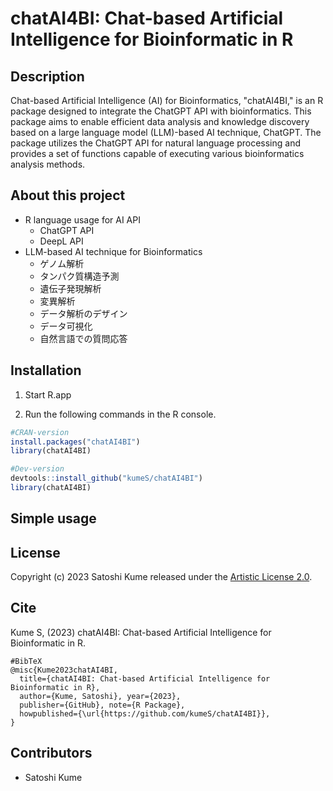 # chatAI4BI: Chat-based Artificial Intelligence for Bioinformatic in R

## Description

Chat-based Artificial Intelligence (AI) for Bioinformatics, "chatAI4BI," is an R package designed to integrate the ChatGPT API with bioinformatics. This package aims to enable efficient data analysis and knowledge discovery based on a large language model (LLM)-based AI technique, ChatGPT. The package utilizes the ChatGPT API for natural language processing and provides a set of functions capable of executing various bioinformatics analysis methods.

## About this project

- R language usage for AI API
  - ChatGPT API
  - DeepL API
- LLM-based AI technique for Bioinformatics
  - ゲノム解析
  - タンパク質構造予測
  - 遺伝子発現解析
  - 変異解析
  - データ解析のデザイン
  - データ可視化
  - 自然言語での質問応答


## Installation

1. Start R.app

2. Run the following commands in the R console.

```r
#CRAN-version
install.packages("chatAI4BI")
library(chatAI4BI)

#Dev-version
devtools::install_github("kumeS/chatAI4BI")
library(chatAI4BI)
```

## Simple usage




## License

Copyright (c) 2023 Satoshi Kume released under the [Artistic License 2.0](http://www.perlfoundation.org/artistic_license_2_0).

## Cite

Kume S, (2023) chatAI4BI: Chat-based Artificial Intelligence for Bioinformatic in R.

```
#BibTeX
@misc{Kume2023chatAI4BI,
  title={chatAI4BI: Chat-based Artificial Intelligence for Bioinformatic in R},
  author={Kume, Satoshi}, year={2023},
  publisher={GitHub}, note={R Package},
  howpublished={\url{https://github.com/kumeS/chatAI4BI}},
}
```

## Contributors

- Satoshi Kume

